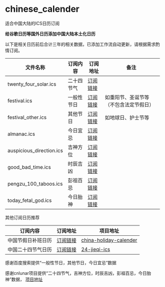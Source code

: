 # chinese_calender
适合中国大陆的ICS日历订阅

**给谷歌日历等国外日历添加中国大陆本土化日历**

以下是相关日历前后合计三年的相关数据，已添加工作流自动更新，请根据需求酌情订阅。

| 文件名称 | 订阅内容  | 订阅地址|备注|
| --- |-------| --- | --- |
| twenty_four_solar.ics | 二十四节气 | [订阅链接](https://raw.githubusercontent.com/oooldtoy/chinese_calender/main/twenty_four_solar.ics) |  |
|festival.ics| 一般性节日 | [订阅链接](https://raw.githubusercontent.com/oooldtoy/chinese_calender/main/festival.ics) |如重阳节、圣诞节等（不包含法定节假日）|
|festival_other.ics| 其他节日  |  [订阅链接](https://raw.githubusercontent.com/oooldtoy/chinese_calender/main/festival_other.ics)|如地球日、护士节等|
|almanac.ics| 今日宜忌  | [订阅链接](https://raw.githubusercontent.com/oooldtoy/chinese_calender/main/almanac.ics) ||
|auspicious_direction.ics| 吉神方位  | [订阅链接](https://raw.githubusercontent.com/oooldtoy/chinese_calender/refs/heads/main/auspicious_direction.ics) ||
|good_bad_time.ics| 时辰吉凶  | [订阅链接](https://raw.githubusercontent.com/oooldtoy/chinese_calender/refs/heads/main/good_bad_time.ics) ||
|pengzu_100_taboos.ics| 彭祖百忌  | [订阅链接](https://raw.githubusercontent.com/oooldtoy/chinese_calender/refs/heads/main/pengzu_100_taboos.ics) ||
|today_fetal_god.ics| 今日胎神  | [订阅链接](https://raw.githubusercontent.com/oooldtoy/chinese_calender/refs/heads/main/today_fetal_god.ics) ||

其他订阅日历推荐

| 订阅内容 | 订阅地址                                                                                                           | 项目地址 |
|------|----------------------------------------------------------------------------------------------------------------|------|
|   中国节假日补班日历   | [订阅链接](https://raw.githubusercontent.com/lanceliao/china-holiday-calender/master/holidayCal.ics)               |   [china-holiday-calender](https://github.com/lanceliao/china-holiday-calender)   |
|   中国二十四节气日历   | [订阅链接](https://raw.githubusercontent.com/KaitoHH/24-jieqi-ics/master/23_solar_terms_2015-01-01_2050-12-31.ics) |   [24-jieqi-ics](https://github.com/KaitoHH/24-jieqi-ics)   |

感谢百度搜索提供“一般性节日，其他节日，今日宜忌”数据

感谢cnlunar项目提供“二十四节气，吉神方位，时辰吉凶，彭祖百忌，今日胎神”数据， [项目地址](https://github.com/OPN48/cnLunar)
